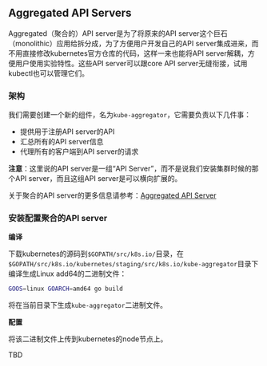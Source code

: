 ## Aggregated API Servers

Aggregated（聚合的）API  server是为了将原来的API server这个巨石（monolithic）应用给拆分成，为了方便用户开发自己的API server集成进来，而不用直接修改kubernetes官方仓库的代码，这样一来也能将API server解耦，方便用户使用实验特性。这些API server可以跟core API server无缝衔接，试用kubectl也可以管理它们。

### 架构

我们需要创建一个新的组件，名为`kube-aggregator`，它需要负责以下几件事：

- 提供用于注册API server的API
- 汇总所有的API server信息
- 代理所有的客户端到API server的请求

**注意**：这里说的API server是一组“API Server”，而不是说我们安装集群时候的那个API server，而且这组API server是可以横向扩展的。

关于聚合的API server的更多信息请参考：[Aggregated API Server](https://github.com/kubernetes/community/blob/master/contributors/design-proposals/api-machinery/aggregated-api-servers.md)

### 安装配置聚合的API server

**编译**

下载kubernetes的源码到`$GOPATH/src/k8s.io/`目录，在`$GOPATH/src/k8s.io/kubernetes/staging/src/k8s.io/kube-aggregator`目录下编译生成Linux add64的二进制文件：

```bash
GOOS=linux GOARCH=amd64 go build
```

将在当前目录下生成`kube-aggregator`二进制文件。

**配置**

将该二进制文件上传到kubernetes的node节点上。

TBD